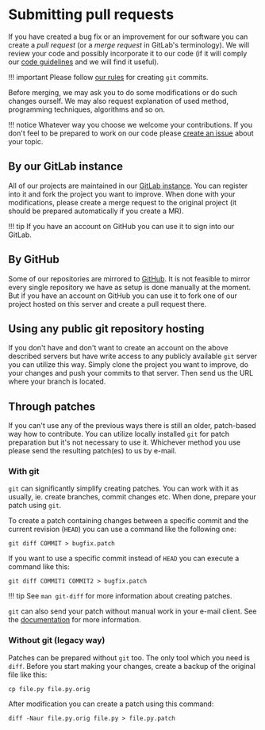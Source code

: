 # Submitting pull requests

If you have created a bug fix or an improvement for our software you can
create a *pull request* (or a *merge request* in GitLab's terminology).
We will review your code and possibly incorporate it to our code (if
it will comply our [code guidelines](style.md) and we will find it useful).

!!! important
    Please follow [our rules](style.md) for creating `git` commits.

Before merging, we may ask you to do some modifications or do such
changes ourself. We may also request explanation of used method,
programming techniques, algorithms and so on.

!!! notice
    Whatever way you choose we welcome your contributions. If you don't
    feel to be prepared to work on our code please [create an issue](issues.md)
    about your topic.

## By our GitLab instance

All of our projects are maintained in our [GitLab instance](https://gitlab.nic.cz/turris/).
You can register into it and fork the project you want to improve. When done
with your modifications, please create a merge request to the original project
(it should be prepared automatically if you create a MR).

!!! tip
    If you have an account on GitHub you can use it to sign into our GitLab.

## By GitHub

Some of our repositories are mirrored to [GitHub](https://github.com/).
It is not feasible to mirror every single repository we have as setup is done
manually at the moment. But if you have an account on GitHub you can use
it to fork one of our project hosted on this server and create a pull
request there.

## Using any public git repository hosting

If you don't have and don't want to create an account on the above described
servers but have write access to any publicly available `git` server you can
utilize this way. Simply clone the project you want to improve, do your
changes and push your commits to that server. Then send us the URL where
your branch is located.

## Through patches

If you can't use any of the previous ways there is still an older,
patch-based way how to contribute. You can utilize locally installed `git`
for patch preparation but it's not necessary to use it. Whichever
method you use please send the resulting patch(es) to us by e-mail.

### With git

`git` can significantly simplify creating patches. You can work with it
as usually, ie. create branches, commit changes etc. When done, prepare
your patch using `git`.

To create a patch containing changes between a specific commit and the
current revision (`HEAD`) you can use a command like the following one:

```
git diff COMMIT > bugfix.patch
```

If you want to use a specific commit instead of `HEAD` you can execute
a command like this:

```
git diff COMMIT1 COMMIT2 > bugfix.patch
```

!!! tip
    See `man git-diff` for more information about creating patches.

`git` can also send your patch without manual work in your e-mail client.
See the [documentation](https://git-scm.com/docs/git-send-email) for more information.

### Without git (legacy way)

Patches can be prepared without `git` too. The only tool which you need
is `diff`. Before you start making your changes, create a backup of
the original file like this:

```
cp file.py file.py.orig
```

After modification you can create a patch using this command:

```
diff -Naur file.py.orig file.py > file.py.patch
```
